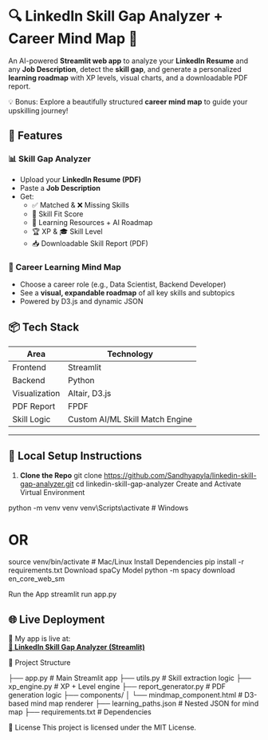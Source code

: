 # 🔍 LinkedIn Skill Gap Analyzer + Career Mind Map 🌱

An AI-powered **Streamlit web app** to analyze your **LinkedIn Resume** and any **Job Description**, detect the **skill gap**, and generate a personalized **learning roadmap** with XP levels, visual charts, and a downloadable PDF report.

💡 Bonus: Explore a beautifully structured **career mind map** to guide your upskilling journey!

## 🚀 Features

### 📊 Skill Gap Analyzer
- Upload your **LinkedIn Resume (PDF)**
- Paste a **Job Description**
- Get:
  - ✅ Matched & ❌ Missing Skills
  - 🎯 Skill Fit Score
  - 🧠 Learning Resources + AI Roadmap
  - 🏆 XP & 🎓 Skill Level
  - 📥 Downloadable Skill Report (PDF)

### 🌱 Career Learning Mind Map
- Choose a career role (e.g., Data Scientist, Backend Developer)
- See a **visual, expandable roadmap** of all key skills and subtopics
- Powered by D3.js and dynamic JSON



## 📦 Tech Stack

| Area         | Technology        |
|--------------|------------------|
| Frontend     | Streamlit        |
| Backend      | Python           |
| Visualization| Altair, D3.js    |
| PDF Report   | FPDF             |
| Skill Logic  | Custom AI/ML Skill Match Engine |

---

## 🚀 Local Setup Instructions

1. **Clone the Repo**
git clone https://github.com/Sandhyapyla/linkedin-skill-gap-analyzer.git
cd linkedin-skill-gap-analyzer
Create and Activate Virtual Environment

python -m venv venv
venv\Scripts\activate  # Windows
# OR
source venv/bin/activate  # Mac/Linux
Install Dependencies
pip install -r requirements.txt
Download spaCy Model
python -m spacy download en_core_web_sm

Run the App
streamlit run app.py
## 🌐 Live Deployment

🚀 My app is live at:  
**[🔗 LinkedIn Skill Gap Analyzer (Streamlit)](https://linkedin-skill-gap-analyzer-f3epvxeppqwzlvvz8cc2s3.streamlit.app/)**


📁 Project Structure

├── app.py                        # Main Streamlit app
├── utils.py                      # Skill extraction logic
├── xp_engine.py                 # XP + Level engine
├── report_generator.py          # PDF generation logic
├── components/
│   └── mindmap_component.html    # D3-based mind map renderer
├── learning_paths.json  # Nested JSON for mind map
├── requirements.txt              # Dependencies

📄 License
This project is licensed under the MIT License.
